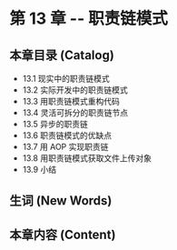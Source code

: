 # 第 13 章  -- 职责链模式

## 本章目录 (Catalog)
- 13.1 现实中的职责链模式
- 13.2 实际开发中的职责链模式
- 13.3 用职责链模式重构代码
- 13.4 灵活可拆分的职责链节点
- 13.5 异步的职责链
- 13.6 职责链模式的优缺点
- 13.7 用 AOP 实现职责链
- 13.8 用职责链模式获取文件上传对象
- 13.9 小结


## 生词 (New Words)



## 本章内容 (Content)